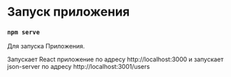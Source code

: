 # Запуск приложения

### `npm serve`
Для запуска Приложения.

Запускает React приложение  по адресу http://localhost:3000 и запускает json-server
по адресу http://localhost:3001/users
